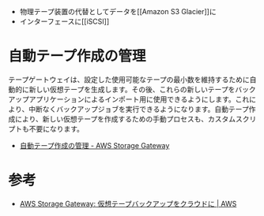- 物理テープ装置の代替としてデータを[[Amazon S3 Glacier]]に
- インターフェースに[[iSCSI]]

# 自動テープ作成の管理
テープゲートウェイは、設定した使用可能なテープの最小数を維持するために自動的に新しい仮想テープを生成します。その後、これらの新しいテープをバックアップアプリケーションによるインポート用に使用できるようにします。これにより、中断なくバックアップジョブを実行できるようになります。自動テープ作成により、新しい仮想テープを作成するための手動プロセスも、カスタムスクリプトも不要になります。
- [自動テープ作成の管理 - AWS Storage Gateway](https://docs.aws.amazon.com/ja_jp/storagegateway/latest/tgw/managing-automatic-tape-creation.html)

# 参考
- [AWS Storage Gateway: 仮想テープバックアップをクラウドに | AWS](https://aws.amazon.com/jp/storagegateway/vtl/?nc=sn&loc=2&dn=3)